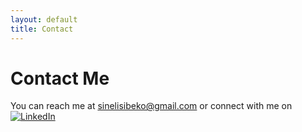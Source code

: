 ```yaml
---
layout: default
title: Contact
---
```


# Contact Me

You can reach me at sinelisibeko@gmail.com or connect with me on [![LinkedIn](https://img.shields.io/badge/LinkedIn-Profile-blue?style=flat-square&logo=linkedin)](https://www.linkedin.com/in/sinelisiwe-sibeko-758201272/)
